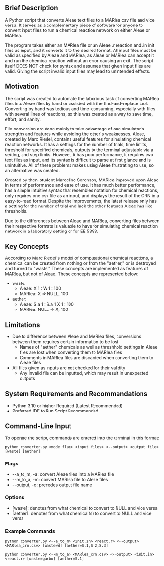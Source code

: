 ## Brief Description
A Python script that converts Aleae text files to a MARlea csv file and vice versa. It serves as a complementary piece of software for anyone to convert input files to run a chemical reaction network on either Aleae or MARlea. 

The program takes either an MARlea file or an Aleae .r reaction and .in init files as input, and it converts it to the desired format. All input files must be valid as specified by Aleae and MARlea, as Aleae or MARlea can accept it and run the chemical reaction without an error causing an exit. The script itself DOES NOT check for syntax and assumes that given input files are valid. Giving the script invalid input files may lead to unintended effects.

## Motivation
The script was created to automate the laborious task of converting MARlea files into Aleae files by hand or assisted with the find-and-replace tool. Converting by hand was tedious and time-consuming, especially with files with several lines of reactions, so this was created as a way to save time, effort, and sanity. 

File conversion are done mainly to take advantage of one simulator's strengths and features while avoiding the other's weaknesses. Aleae, created by Marc Riedel, contains useful features for simulating chemical reaction networks. It has a settings for the number of trials, time limits, threshold for specified chemicals, outputs to the terminal adjustable via a setting, and step limits. However, it has poor performance, it requires two text files as input, and its syntax is difficult to parse at first glance and is unintuitive. All of these problems makes using Aleae frustrating to use, so an alternative was created. 

Created by then-student Marceline Sorenson, MARlea improved upon Aleae in terms of performance and ease of use. It has much better performance, has a simple intuitive syntax that resembles notation for chemical reactions, only requires one csv file as an input, and displays the result of the CRN in a easy-to-read format. Despite the improvements, the latest release only has a setting for the number of trial and lack the other features Aleae has like thresholds.

Due to the differences between Aleae and MARlea, converting files between their respective formats is valuable to have for simulating chemical reaction network in a laboratory setting or for EE 5393.

## Key Concepts
According to Marc Riedel's model of computational chemical reactions, a chemical can be created from nothing or from the "aether," or is destroyed and turned to "waste." These concepts are implemented as features of MARlea, but not of Aleae. These concepts are represented below:
* waste: 
  * Aleae: X 1 : W 1 : 100
  * MARlea: X => NULL, 100
* aether:
  * Aleae: S.a 1 : S.a 1 X 1 : 100
  * MARlea: NULL => X, 100

## Limitations 
* Due to difference between Aleae and MARlea files, conversions between them requires certain information to be lost
  * Names of "aether" chemicals as well as threshhold settings in Aleae files are lost when converting them to MARlea files
  * Comments in MARlea files are discarded when converting them to Aleae files
* All files given as inputs are not checked for their validity
  * Any invalid file can be inputted, which may result in unexpected outputs

## System Requirements and Recommendations
* Python 3.10 or higher Required (Latest Recommended)
* Preferred IDE to Run Script Recommended
 
## Command-Line Input

To operate the script, commands are entered into the terminal in this format:

```python converter.py <mode flag> <input files> <--output> <output file> [waste] [aether]```

### Flags

* --a_to_m, -a: convert Aleae files into a MARlea file
* --m_to_a, -m: convert MARlea file to Aleae files
* --output, -o: precedes output file name

### Options
* [waste]: denotes from what chemical to convert to NULL and vice versa
* [aether]: denotes from what chemical(s) to convert to NULL and vice versa

### Example Commands
```python converter.py <--a_to_m> <init.in> <react.r> <--output> <MARlea_crn.csv> [waste=W] [aether=S.1,S.2,S.3]```

```python converter.py <--m_to_a> <MARlea_crn.csv> <--output> <init.in> <react.r> [waste=garbo] [aether=S.1]```
